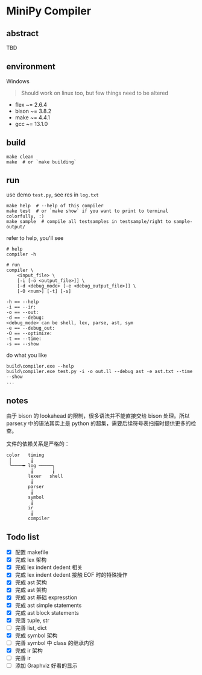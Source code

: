 # MiniPy Compiler

## abstract

TBD

## environment

Windows
> Should work on linux too, but few things need to be altered

- flex ~= 2.6.4
- bison ~= 3.8.2
- make ~= 4.4.1
- gcc ~= 13.1.0

## build

```shell
make clean
make  # or `make building`
```

## run

use demo `test.py`, see res in `log.txt`

```shell
make help  # --help of this compiler
make test  # or `make show` if you want to print to terminal colorfully, :)
make sample  # compile all testsamples in testsample/right to sample-output/
```

refer to help, you'll see

```shell
# help
compiler -h

# run
compiler \
    <input_file> \
    [-i [-o <output_file>]] \
    [-d <debug_mode> [-e <debug_output_file>]] \
    [-O <num>] [-t] [-s]
```

```plaintext
-h == --help
-i == --ir:
-o == --out:
-d == --debug:
<debug_mode> can be shell, lex, parse, ast, sym
-e == --debug_out:
-O == --optimize:
-t == --time:
-s == --show 
```

do what you like

```shell
build\compiler.exe --help
build\compiler.exe test.py -i -o out.ll --debug ast -e ast.txt --time --show
...
```

## notes

由于 bison 的 lookahead 的限制，很多语法并不能直接交给 bison 处理。所以 parser.y 中的语法其实上是 python 的超集，需要后续符号表扫描时提供更多的检查。

文件的依赖关系是严格的：

```plaintext
color   timing
 │       ╽
 ╰────━ log ─────╮
         ╽       ╽
        lexer   shell
         ╽
        parser
         ╽
        symbol
         ╽
        ir
         ╽
        compiler
```

## Todo list

- [x] 配置 makefile
- [x] 完成 lex 架构
- [x] 完成 lex indent dedent 相关
- [x] 完成 lex indent dedent 接触 EOF 时的特殊操作
- [x] 完成 ast 架构
- [x] 完成 ast 架构
- [x] 完成 ast 基础 expresstion
- [x] 完成 ast simple statements
- [x] 完成 ast block statements
- [x] 完善 tuple, str
- [ ] 完善 list, dict
- [x] 完成 symbol 架构
- [ ] 完善 symbol 中 class 的继承内容
- [x] 完成 ir 架构
- [ ] 完善 ir
- [ ] 添加 Graphviz 好看的显示
